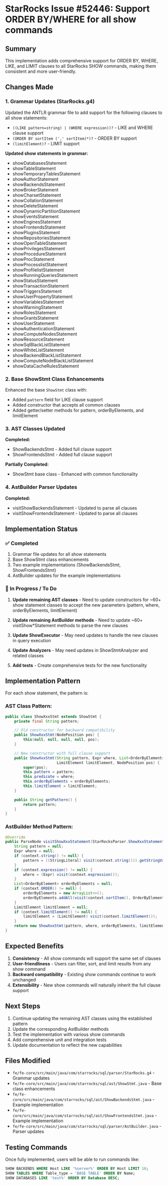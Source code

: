 # StarRocks Issue #52446: Support ORDER BY/WHERE for all show commands

## Summary
This implementation adds comprehensive support for ORDER BY, WHERE, LIKE, and LIMIT clauses to all StarRocks SHOW commands, making them consistent and more user-friendly.

## Changes Made

### 1. Grammar Updates (StarRocks.g4)
Updated the ANTLR grammar file to add support for the following clauses to all show statements:
- `((LIKE pattern=string) | (WHERE expression))?` - LIKE and WHERE clause support
- `(ORDER BY sortItem (',' sortItem)*)?` - ORDER BY support  
- `(limitElement)?` - LIMIT support

**Updated show statements in grammar:**
- showDatabasesStatement
- showTableStatement  
- showTemporaryTablesStatement
- showAuthorStatement
- showBackendsStatement
- showBrokerStatement
- showCharsetStatement
- showCollationStatement
- showDeleteStatement
- showDynamicPartitionStatement
- showEventsStatement
- showEnginesStatement
- showFrontendsStatement
- showPluginsStatement
- showRepositoriesStatement
- showOpenTableStatement
- showPrivilegesStatement
- showProcedureStatement
- showProcStatement
- showProcesslistStatement
- showProfilelistStatement
- showRunningQueriesStatement
- showStatusStatement
- showTransactionStatement
- showTriggersStatement
- showUserPropertyStatement
- showVariablesStatement
- showWarningStatement
- showRolesStatement
- showGrantsStatement
- showUserStatement
- showAuthenticationStatement
- showComputeNodesStatement
- showResourceStatement
- showSqlBlackListStatement
- showWhiteListStatement
- showBackendBlackListStatement
- showComputeNodeBlackListStatement
- showDataCacheRulesStatement

### 2. Base ShowStmt Class Enhancements
Enhanced the base `ShowStmt` class with:
- Added `pattern` field for LIKE clause support
- Added constructor that accepts all common clauses
- Added getter/setter methods for pattern, orderByElements, and limitElement

### 3. AST Classes Updated
**Completed:**
- ShowBackendsStmt - Added full clause support
- ShowFrontendsStmt - Added full clause support

**Partially Completed:**
- ShowStmt base class - Enhanced with common functionality

### 4. AstBuilder Parser Updates  
**Completed:**
- visitShowBackendsStatement - Updated to parse all clauses
- visitShowFrontendsStatement - Updated to parse all clauses

## Implementation Status

### ✅ Completed
1. Grammar file updates for all show statements
2. Base ShowStmt class enhancements
3. Two example implementations (ShowBackendsStmt, ShowFrontendsStmt)
4. AstBuilder updates for the example implementations

### 🔄 In Progress / To Do
1. **Update remaining AST classes** - Need to update constructors for ~60+ show statement classes to accept the new parameters (pattern, where, orderByElements, limitElement)

2. **Update remaining AstBuilder methods** - Need to update ~60+ visitShow*Statement methods to parse the new clauses

3. **Update ShowExecutor** - May need updates to handle the new clauses in query execution

4. **Update Analyzers** - May need updates in ShowStmtAnalyzer and related classes

5. **Add tests** - Create comprehensive tests for the new functionality

## Implementation Pattern

For each show statement, the pattern is:

### AST Class Pattern:
```java
public class ShowXxxStmt extends ShowStmt {
    private final String pattern;

    // Old constructor for backward compatibility
    public ShowXxxStmt(NodePosition pos) {
        this(null, null, null, null, pos);
    }

    // New constructor with full clause support
    public ShowXxxStmt(String pattern, Expr where, List<OrderByElement> orderByElements,
                       LimitElement limitElement, NodePosition pos) {
        super(pos);
        this.pattern = pattern;
        this.predicate = where;
        this.orderByElements = orderByElements;
        this.limitElement = limitElement;
    }

    public String getPattern() {
        return pattern;
    }
}
```

### AstBuilder Method Pattern:
```java
@Override
public ParseNode visitShowXxxStatement(StarRocksParser.ShowXxxStatementContext context) {
    String pattern = null;
    Expr where = null;
    if (context.string() != null) {
        pattern = ((StringLiteral) visit(context.string())).getStringValue();
    }
    if (context.expression() != null) {
        where = (Expr) visit(context.expression());
    }
    List<OrderByElement> orderByElements = null;
    if (context.ORDER() != null) {
        orderByElements = new ArrayList<>();
        orderByElements.addAll(visit(context.sortItem(), OrderByElement.class));
    }
    LimitElement limitElement = null;
    if (context.limitElement() != null) {
        limitElement = (LimitElement) visit(context.limitElement());
    }
    return new ShowXxxStmt(pattern, where, orderByElements, limitElement, createPos(context));
}
```

## Expected Benefits

1. **Consistency** - All show commands will support the same set of clauses
2. **User-friendliness** - Users can filter, sort, and limit results from any show command
3. **Backward compatibility** - Existing show commands continue to work unchanged
4. **Extensibility** - New show commands will naturally inherit the full clause support

## Next Steps

1. Continue updating the remaining AST classes using the established pattern
2. Update the corresponding AstBuilder methods  
3. Test the implementation with various show commands
4. Add comprehensive unit and integration tests
5. Update documentation to reflect the new capabilities

## Files Modified

- `fe/fe-core/src/main/java/com/starrocks/sql/parser/StarRocks.g4` - Grammar updates
- `fe/fe-core/src/main/java/com/starrocks/sql/ast/ShowStmt.java` - Base class enhancements
- `fe/fe-core/src/main/java/com/starrocks/sql/ast/ShowBackendsStmt.java` - Example implementation
- `fe/fe-core/src/main/java/com/starrocks/sql/ast/ShowFrontendsStmt.java` - Example implementation  
- `fe/fe-core/src/main/java/com/starrocks/sql/parser/AstBuilder.java` - Parser updates

## Testing Commands

Once fully implemented, users will be able to run commands like:
```sql
SHOW BACKENDS WHERE Host LIKE '%server%' ORDER BY Host LIMIT 10;
SHOW TABLES WHERE Table_type = 'BASE TABLE' ORDER BY Name;
SHOW DATABASES LIKE 'test%' ORDER BY Database DESC;
```